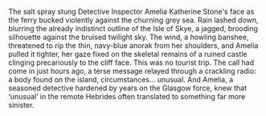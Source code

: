 The salt spray stung Detective Inspector Amelia Katherine Stone's face as the ferry bucked violently against the churning grey sea. Rain lashed down, blurring the already indistinct outline of the Isle of Skye, a jagged, brooding silhouette against the bruised twilight sky.  The wind, a howling banshee, threatened to rip the thin, navy-blue anorak from her shoulders, and Amelia pulled it tighter, her gaze fixed on the skeletal remains of a ruined castle clinging precariously to the cliff face.  This was no tourist trip.  The call had come in just hours ago, a terse message relayed through a crackling radio: a body found on the island, circumstances… unusual.  And Amelia, a seasoned detective hardened by years on the Glasgow force, knew that ‘unusual’ in the remote Hebrides often translated to something far more sinister.
